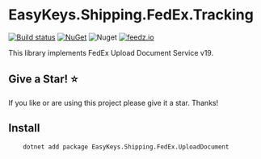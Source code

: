 # EasyKeys.Shipping.FedEx.Tracking

[![Build status](https://ci.appveyor.com/api/projects/status/xp52rbpa9vmr1ck9?svg=true)](https://ci.appveyor.com/project/easykeys/easykeys-shipping)
[![NuGet](https://img.shields.io/nuget/v/EasyKeys.Shipping.FedEx.Tracking.svg)](https://www.nuget.org/packages?q=EasyKeys.Shipping.FedEx.Tracking)
![Nuget](https://img.shields.io/nuget/dt/EasyKeys.Shipping.FedEx.Tracking)
[![feedz.io](https://img.shields.io/badge/endpoint.svg?url=https://f.feedz.io/easykeys/core/shield/EasyKeys.Shipping.FedEx.Tracking/latest)](https://f.feedz.io/easykeys/core/packages/EasyKeys.Shipping.FedEx.Tracking/latest/download)

This library implements FedEx Upload Document Service v19.

## Give a Star! :star:

If you like or are using this project please give it a star. Thanks!

## Install

```bash
    dotnet add package EasyKeys.Shipping.FedEx.UploadDocument
```
